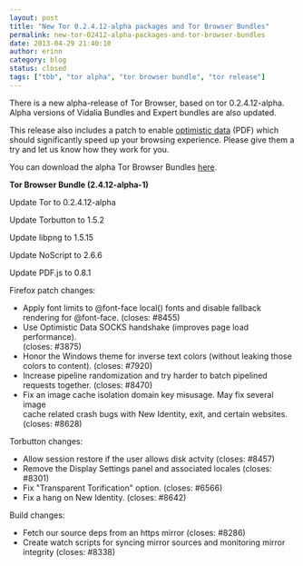 ```yaml
---
layout: post
title: "New Tor 0.2.4.12-alpha packages and Tor Browser Bundles"
permalink: new-tor-02412-alpha-packages-and-tor-browser-bundles
date: 2013-04-29 21:40:10
author: erinn
category: blog
status: closed
tags: ["tbb", "tor alpha", "tor browser bundle", "tor release"]
---
```


There is a new alpha-release of Tor Browser, based on tor 0.2.4.12-alpha. Alpha versions of Vidalia Bundles and Expert bundles are also updated.

This release also includes a patch to enable [optimistic data](https://thunk.cs.uwaterloo.ca/optimistic-data-pets2010-rump.pdf) (PDF) which should significantly speed up your browsing experience. Please give them a try and let us know how they work for you.

You can download the alpha Tor Browser Bundles [here](https://www.torproject.org/projects/torbrowser.html.en#Download-torbrowserbundlealpha).

**Tor Browser Bundle (2.4.12-alpha-1)**

Update Tor to 0.2.4.12-alpha

Update Torbutton to 1.5.2

Update libpng to 1.5.15

Update NoScript to 2.6.6

Update PDF.js to 0.8.1

Firefox patch changes:

-   Apply font limits to @font-face local() fonts and disable fallback  
     rendering for @font-face. (closes: \#8455)
-   Use Optimistic Data SOCKS handshake (improves page load performance).  
     (closes: \#3875)
-   Honor the Windows theme for inverse text colors (without leaking those  
     colors to content). (closes: \#7920)
-   Increase pipeline randomization and try harder to batch pipelined  
     requests together. (closes: \#8470)
-   Fix an image cache isolation domain key misusage. May fix several image  
     cache related crash bugs with New Identity, exit, and certain websites.  
     (closes: \#8628)

Torbutton changes:

-   Allow session restore if the user allows disk actvity (closes: \#8457)
-   Remove the Display Settings panel and associated locales (closes: \#8301)
-   Fix "Transparent Torification" option. (closes: \#6566)
-   Fix a hang on New Identity. (closes: \#8642)

Build changes:

-   Fetch our source deps from an https mirror (closes: \#8286)
-   Create watch scripts for syncing mirror sources and monitoring mirror  
     integrity (closes: \#8338)

